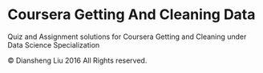# Coursera Getting And Cleaning Data

Quiz and Assignment solutions for Coursera Getting and Cleaning under Data Science Specialization

© Diansheng Liu 2016 All Rights reserved.
